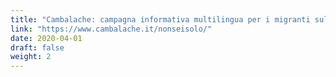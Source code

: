 ```yaml
---
title: "Cambalache: campagna informativa multilingua per i migranti sull’emergenza Covid"
link: "https://www.cambalache.it/nonseisolo/"
date: 2020-04-01
draft: false
weight: 2
---
```

